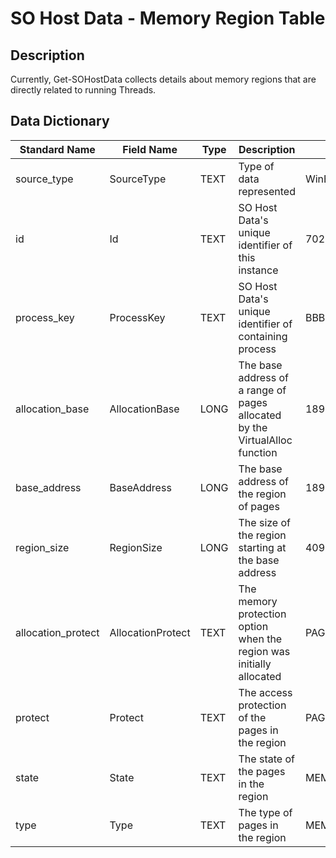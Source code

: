 # SO Host Data - Memory Region Table

## Description
Currently, Get-SOHostData collects details about memory regions that are directly related to running Threads. 

## Data Dictionary
|Standard Name|Field Name|Type|Description|Sample Value|
|---|---|---|---|---|
|source_type|SourceType|TEXT|Type of data represented|WinEvent-MemoryRegion|
|id|Id|TEXT|SO Host Data's unique identifier of this instance|702B162209227ABEAB3980BA3B3252CF391233747B036B9F65DAF2E015579019|
|process_key|ProcessKey|TEXT|SO Host Data's unique identifier of containing process|BBB8A0D8A8A3EF0148FE5E4DF188E7FC39741EE4554152B9E6513FE95F4E377B|
|allocation_base|AllocationBase|LONG|The base address of a range of pages allocated by the VirtualAlloc function|1896232255488|
|base_address|BaseAddress|LONG|The base address of the region of pages|1896232255488|
|region_size|RegionSize|LONG|The size of the region starting at the base address|4096|
|allocation_protect|AllocationProtect|TEXT|The memory protection option when the region was initially allocated|PAGE_EXECUTE_READWRITE|
|protect|Protect|TEXT|The access protection of the pages in the region|PAGE_EXECUTE_READWRITE|
|state|State|TEXT|The state of the pages in the region|MEM_COMMIT|
|type|Type|TEXT|The type of pages in the region|MEM_PRIVATE|
